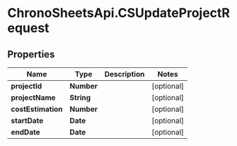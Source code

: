 # ChronoSheetsApi.CSUpdateProjectRequest

## Properties
Name | Type | Description | Notes
------------ | ------------- | ------------- | -------------
**projectId** | **Number** |  | [optional] 
**projectName** | **String** |  | [optional] 
**costEstimation** | **Number** |  | [optional] 
**startDate** | **Date** |  | [optional] 
**endDate** | **Date** |  | [optional] 



